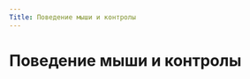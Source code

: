 ```yaml
---
Title: Поведение мыши и контролы
---
```



Поведение мыши и контролы
=========================

<!-- TOC -->

